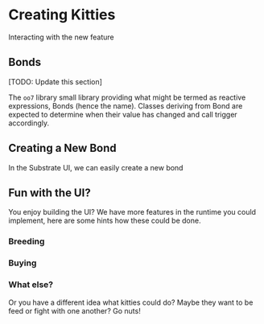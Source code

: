 # Creating Kitties

Interacting with the new feature



## Bonds

[TODO: Update this section]

The `oo7` library small library providing what might be termed as reactive expressions, Bonds (hence the name). Classes deriving from Bond are expected to determine when their value has changed and call trigger accordingly.

## Creating a New Bond

In the Substrate UI, we can easily create a new bond


## Fun with the UI?

You enjoy building the UI? We have more features in the runtime you could implement, here are some hints how these could be done. 


### Breeding

### Buying

### What else?

Or you have a different idea what kitties could do? Maybe they want to be feed or fight with one another? Go nuts!